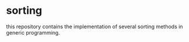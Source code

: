 sorting
=======

this repository contains the implementation of several sorting methods in generic programming. 